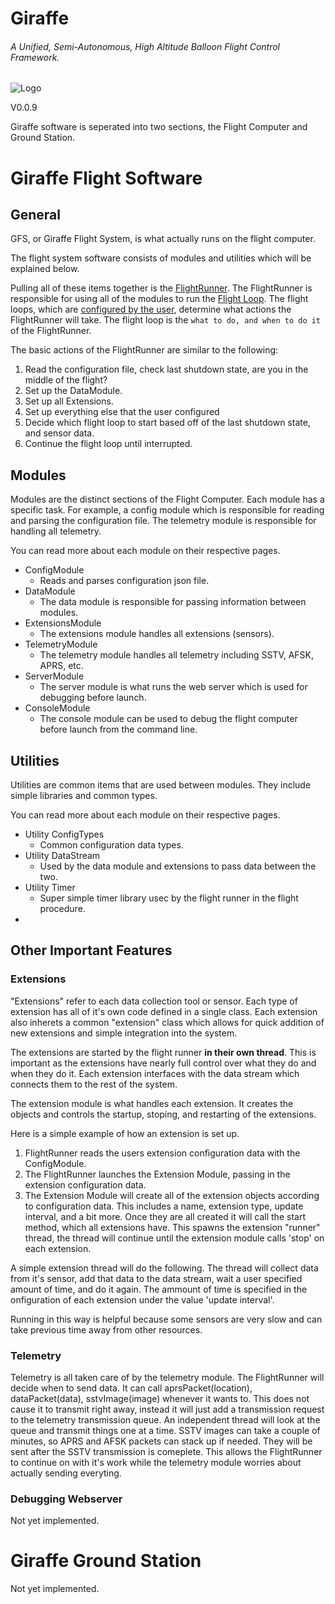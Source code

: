 # Giraffe
###### A Unified, Semi-Autonomous, High Altitude Balloon Flight Control Framework.

![Logo](logo-small.png)

V0.0.9

Giraffe software is seperated into two sections, the Flight Computer and Ground Station.


# Giraffe Flight Software
## General

GFS, or Giraffe Flight System, is what actually runs on the flight computer.

The flight system software consists of modules and utilities which will be 
explained below.

Pulling all of these items together is the [FlightRunner](deadlink). The
FlightRunner is responsible for using all of the modules to run the 
[Flight Loop](deadlink). The flight loops, which are
[configured by the user](deadlink), determine what actions the FlightRunner will
take. The flight loop is the ``what to do, and when to do it`` of the 
FlightRunner.

The basic actions of the FlightRunner are similar to the following:
1. Read the configuration file, check last shutdown state, are you in the middle 
of the flight?
2. Set up the DataModule.
3. Set up all Extensions.
4. Set up everything else that the user configured
5. Decide which flight loop to start based off of the last shutdown state,
and sensor data.
6. Continue the flight loop until interrupted.

## Modules
Modules are the distinct sections of the Flight Computer. Each module
has a specific task. For example, a config module which is responsible for
reading and parsing the configuration file. The telemetry module is
responsible for handling all telemetry.

You can read more about each module on their respective pages.
- ConfigModule
    - Reads and parses configuration json file.
- DataModule
    - The data module is responsible for passing information between modules.
- ExtensionsModule
    - The extensions module handles all extensions (sensors).
- TelemetryModule
    - The telemetry module handles all telemetry including SSTV, AFSK, APRS, etc.
- ServerModule
    - The server module is what runs the web server which is used for debugging 
        before launch.
- ConsoleModule
    - The console module can be used to debug the flight computer before launch
        from the command line.
## Utilities
Utilities are common items that are used between modules. They include
simple libraries and common types.

You can read more about each module on their respective pages.

- Utility ConfigTypes
    - Common configuration data types.
- Utility DataStream
    - Used by the data module and extensions to pass data between the two.
- Utility Timer
    - Super simple timer library usec by the flight runner in the flight procedure.
- 






## Other Important Features

### Extensions
"Extensions" refer to each data collection tool or sensor. Each type of 
extension has all of it's own code defined in a single class. Each extension
also inherets a common "extension" class which allows for quick addition of
new extensions and simple integration into the system.

The extensions are started by the flight runner **in their own thread**.
This is important as the extensions have nearly full control over what they do
and when they do it. Each extension interfaces with the data stream which
connects them to the rest of the system.

The extension module is what handles each extension. It creates the objects
and controls the startup, stoping, and restarting of the extensions.

Here is a simple example of how an extension is set up.

1. FlightRunner reads the users extension configuration data with 
the ConfigModule.
2. The FlightRunner launches the Extension Module, passing in
the extension configuration data.
3. The Extension Module will create all of the extension objects
according to configuration data. This includes a name, extension type, update
interval, and a bit more.
Once they are all created it will call the start method, which all extensions
have. This spawns the extension "runner" thread, the thread will continue
until the extension module calls 'stop' on each extension.

A simple extension thread will do the following. The thread will collect data 
from it's sensor, add that data to the data stream, wait a user specified
amount of time, and do it again. The ammount of time is specified in the 
onfiguration of each extension under the value 'update interval'.

Running in this way is helpful because some sensors are very slow and
can take previous time away from other resources.

### Telemetry
Telemetry is all taken care of by the telemetry module. The FlightRunner
will decide when to send data. It can call aprsPacket(location), 
dataPacket(data), sstvImage(image) whenever it wants to. This does not cause
it to transmit right away, instead it will just add a transmission request to
the telemetry transmission queue. An independent thread will look at the queue
and transmit things one at a time. SSTV images can take a couple of minutes,
so APRS and AFSK packets can stack up if needed. They will be sent after the
SSTV transmission is comeplete. This allows the FlightRunner to continue on with
it's work while the telemetry module worries about actually sending everyting.

### Debugging Webserver
Not yet implemented.



# Giraffe Ground Station
Not yet implemented.